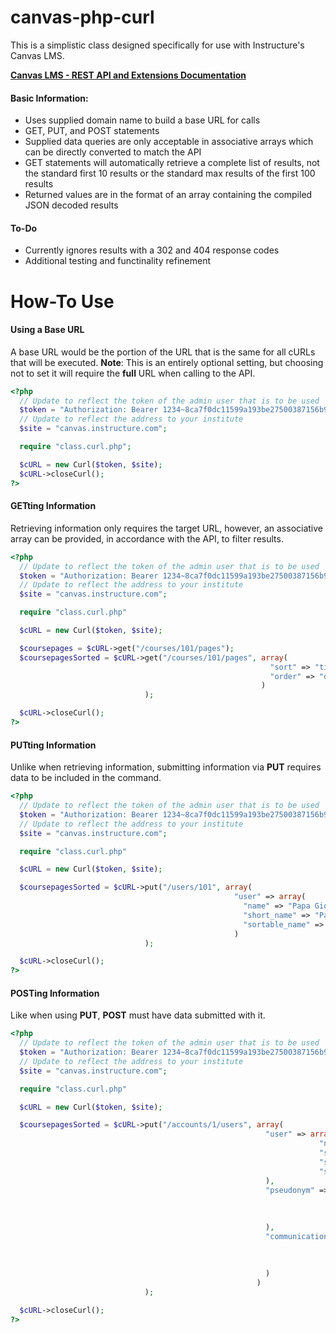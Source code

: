 # canvas-php-curl
This is a simplistic class designed specifically for use with Instructure's Canvas LMS.

[**Canvas LMS - REST API and Extensions Documentation**](https://canvas.instructure.com/doc/api/index.html)

#### Basic Information:
 - Uses supplied domain name to build a base URL for calls
 - GET, PUT, and POST statements
 - Supplied data queries are only acceptable in associative arrays which can be directly converted to match the API
 - GET statements will automatically retrieve a complete list of results, not the standard first 10 results or the standard max results of the first 100 results
 - Returned values are in the format of an array containing the compiled JSON decoded results

#### To-Do
 - Currently ignores results with a 302 and 404 response codes
 - Additional testing and functinality refinement

# How-To Use
#### Using a Base URL
A base URL would be the portion of the URL that is the same for all cURLs that will be executed.
**Note**: This is an entirely optional setting, but choosing not to set it will require the **full** URL when calling to the API.
``` php
<?php
  // Update to reflect the token of the admin user that is to be used
  $token = "Authorization: Bearer 1234~8ca7f0dc11599a193be27500387156b982e53d7a180973cc33c8c159a62c1373";
  // Update to reflect the address to your institute
  $site = "canvas.instructure.com";

  require "class.curl.php";

  $cURL = new Curl($token, $site);
  $cURL->closeCurl();
?>
```

#### GETting Information
Retrieving information only requires the target URL, however, an associative array can be provided, in accordance with the API, to filter results.
``` php
<?php
  // Update to reflect the token of the admin user that is to be used
  $token = "Authorization: Bearer 1234~8ca7f0dc11599a193be27500387156b982e53d7a180973cc33c8c159a62c1373";
  // Update to reflect the address to your institute
  $site = "canvas.instructure.com";

  require "class.curl.php"

  $cURL = new Curl($token, $site);

  $coursepages = $cURL->get("/courses/101/pages");
  $coursepagesSorted = $cURL->get("/courses/101/pages", array(
                                                          "sort" => "title",
                                                          "order" => "desc"
                                                        )
                              );

  $cURL->closeCurl();
?>
```

#### PUTting Information
Unlike when retrieving information, submitting information via **PUT** requires data to be included in the command.
``` php
<?php
  // Update to reflect the token of the admin user that is to be used
  $token = "Authorization: Bearer 1234~8ca7f0dc11599a193be27500387156b982e53d7a180973cc33c8c159a62c1373";
  // Update to reflect the address to your institute
  $site = "canvas.instructure.com";

  require "class.curl.php"

  $cURL = new Curl($token, $site);

  $coursepagesSorted = $cURL->put("/users/101", array(
                                                  "user" => array(
                                                    "name" => "Papa Giorgio",
                                                    "short_name" => "Papa",
                                                    "sortable_name" => "Giorgio, Papa")
                                                  )
                              );

  $cURL->closeCurl();
?>
```

#### POSTing Information
Like when using **PUT**, **POST** must have data submitted with it.
``` php
<?php
  // Update to reflect the token of the admin user that is to be used
  $token = "Authorization: Bearer 1234~8ca7f0dc11599a193be27500387156b982e53d7a180973cc33c8c159a62c1373";
  // Update to reflect the address to your institute
  $site = "canvas.instructure.com";

  require "class.curl.php"

  $cURL = new Curl($token, $site);

  $coursepagesSorted = $cURL->put("/accounts/1/users", array(
                                                         "user" => array(
                                                                     "name" => "Papa Giorgio",
                                                                     "short_name" => "Papa",
                                                                     "sortable_name" => "Giorgio, Papa",
                                                                     "skip_registration" => true
                                                         ),
                                                         "pseudonym" => array(
                                                                          "unique_id" => "pgiorgio",
                                                                          "password" => "P@s$w04d",
                                                                          "send_confirmation" => false
                                                         ),
                                                         "communication_channel" => array(
                                                                                      "type" => "email",
                                                                                      "address" => "pgiorgio@gmail.com",
                                                                                      "skip_confirmation" => true
                                                         )
                                                       )
                              );

  $cURL->closeCurl();
?>
```

